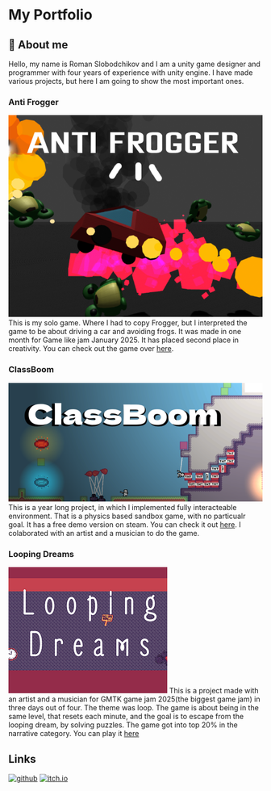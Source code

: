# My Portfolio

## 👋 About me
Hello, my name is Roman Slobodchikov and I am a unity game designer and programmer with four years of experience with  unity engine. I have made various projects, but here I am going to show the most important ones.

### Anti Frogger
![Anti Frogger cover](https://raw.githubusercontent.com/R0fael/r0fael.github.io/refs/heads/main/antifrogger.png)
This is my solo game. Where I had to copy Frogger, but I interpreted the game to be about driving a car and avoiding frogs. It was made in one month for Game like jam January 2025. It has placed second place in creativity. You can check out the game over [here](https://r0fael.itch.io/antifrogger).
### ClassBoom
![ClassBoom Steam Capsule](https://raw.githubusercontent.com/R0fael/r0fael.github.io/refs/heads/main/classBoomImage.png)
This is a year long project, in which I implemented fully interacteable environment. That is a physics based sandbox game, with no particualr goal. It has a free demo version on steam. You can check it out [here](https://store.steampowered.com/app/3883870/ClassBoom/). I colaborated with an artist and a musician to do the game.
### Looping Dreams
![Looping Dreams Cover](https://raw.githubusercontent.com/R0fael/r0fael.github.io/refs/heads/main/loopingDreams.png)
This is a project made with an artist and a musician for GMTK game jam 2025(the biggest game jam) in three days out of four. The theme was loop. The game is about being in the same level, that resets each minute, and the goal is to escape from the looping dream, by solving puzzles. The game got into top 20% in the narrative category. You can play it [here](https://r0fael.itch.io/looping-dreams)
## Links
[![github](https://img.shields.io/badge/R0fael_github_profile-github-green)](https://github.com/R0fael)
[![itch.io](https://img.shields.io/badge/R0fael_creator_page-itch.io-red)](https://r0fael.itch.io)
